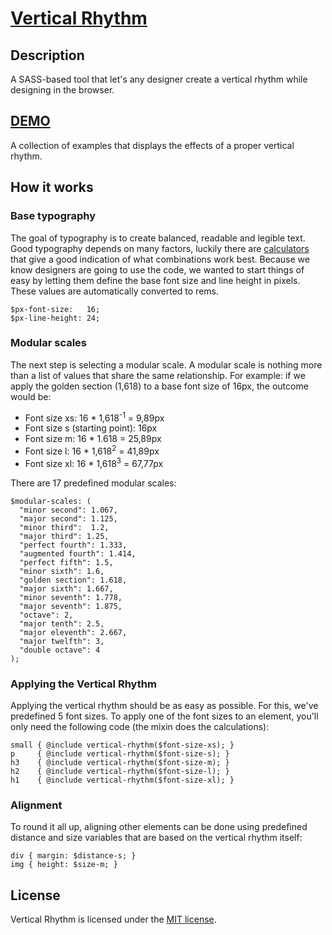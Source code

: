 # [Vertical Rhythm](http://olafthecreator.github.io/vertical-rhythm)

## Description
A SASS-based tool that let's any designer create a vertical rhythm while designing in the browser.

## [DEMO](http://olafthecreator.github.io/vertical-rhythm/)
A collection of examples that displays the effects of a proper vertical rhythm.

## How it works
### Base typography
The goal of typography is to create balanced, readable and legible text. Good typography depends on many factors, luckily there are [calculators](http://www.pearsonified.com/typography/) that give a good indication of what combinations work best. Because we know designers are going to use the code, we wanted to start things of easy by letting them define the base font size and line height in pixels. These values are automatically converted to rems.
```
$px-font-size:   16;
$px-line-height: 24;
```

### Modular scales
The next step is selecting a modular scale. A modular scale is nothing more than a list of values that share the same relationship. For example: if we apply the golden section (1,618) to a base font size of 16px, the outcome would be:
*	Font size xs: 16 * 1,618<sup>-1</sup> = 9,89px
*	Font size s (starting point): 16px
*	Font size m: 16 * 1.618 = 25,89px
*	Font size l: 16 * 1,618<sup>2</sup> = 41,89px
*	Font size xl: 16 * 1,618<sup>3</sup> = 67,77px

There are 17 predefined modular scales:
```
$modular-scales: (
  "minor second": 1.067,
  "major second": 1.125,
  "minor third":  1.2,
  "major third": 1.25,
  "perfect fourth": 1.333,
  "augmented fourth": 1.414,
  "perfect fifth": 1.5,
  "minor sixth": 1.6,
  "golden section": 1.618,
  "major sixth": 1.667,
  "minor seventh": 1.778,
  "major seventh": 1.875,
  "octave": 2,
  "major tenth": 2.5,
  "major eleventh": 2.667,
  "major twelfth": 3,
  "double octave": 4
);
```

### Applying the Vertical Rhythm
Applying the vertical rhythm should be as easy as possible. For this, we've predefined 5 font sizes. To apply one of the font sizes to an element, you'll only need the following code (the mixin does the calculations):
```
small { @include vertical-rhythm($font-size-xs); }
p     { @include vertical-rhythm($font-size-s); }
h3    { @include vertical-rhythm($font-size-m); }
h2    { @include vertical-rhythm($font-size-l); }
h1    { @include vertical-rhythm($font-size-xl); }
```

### Alignment
To round it all up, aligning other elements can be done using predefined distance and size variables that are based on the vertical rhythm itself:
```
div { margin: $distance-s; }
img { height: $size-m; }
```

## License

Vertical Rhythm is licensed under the [MIT license](http://opensource.org/licenses/MIT).
